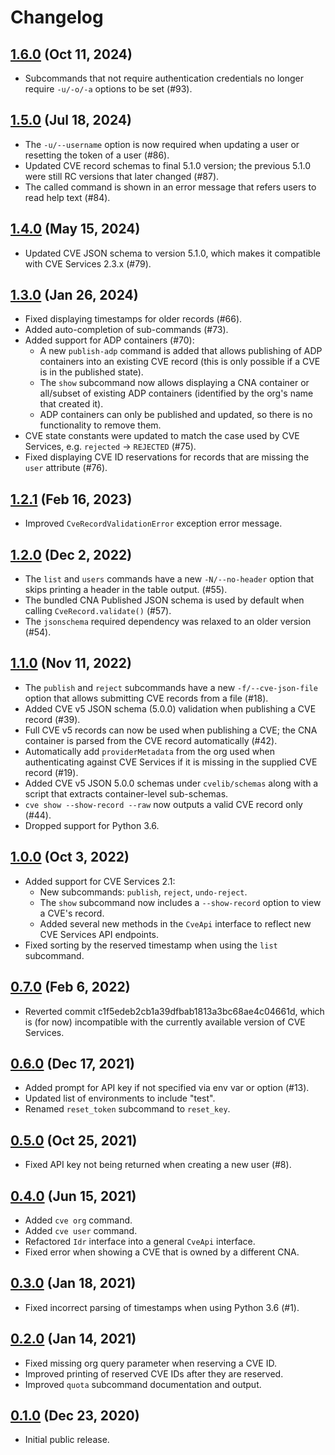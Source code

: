 # Changelog

## [1.6.0](https://github.com/RedHatProductSecurity/cvelib/compare/1.5.0...1.6.0) (Oct 11, 2024)

* Subcommands that not require authentication credentials no longer require `-u/-o/-a` options to be set (#93).

## [1.5.0](https://github.com/RedHatProductSecurity/cvelib/compare/1.4.0...1.5.0) (Jul 18, 2024)

* The `-u/--username` option is now required when updating a user or resetting the token of a user (#86).
* Updated CVE record schemas to final 5.1.0 version; the previous 5.1.0 were still RC versions that later changed (#87).
* The called command is shown in an error message that refers users to read help text (#84).

## [1.4.0](https://github.com/RedHatProductSecurity/cvelib/compare/1.3.0...1.4.0) (May 15, 2024)

* Updated CVE JSON schema to version 5.1.0, which makes it compatible with CVE Services 2.3.x (#79).

## [1.3.0](https://github.com/RedHatProductSecurity/cvelib/compare/1.2.1...1.3.0) (Jan 26, 2024)

* Fixed displaying timestamps for older records (#66).
* Added auto-completion of sub-commands (#73).
* Added support for ADP containers (#70):
  * A new `publish-adp` command is added that allows publishing of ADP containers into an existing CVE record (this is
    only possible if a CVE is in the published state).
  * The `show` subcommand now allows displaying a CNA container or all/subset of existing ADP containers (identified by
    the org's name that created it).
  * ADP containers can only be published and updated, so there is no functionality to remove them.
* CVE state constants were updated to match the case used by CVE Services, e.g. `rejected` -> `REJECTED` (#75).
* Fixed displaying CVE ID reservations for records that are missing the `user` attribute (#76).

## [1.2.1](https://github.com/RedHatProductSecurity/cvelib/compare/1.2.0...1.2.1) (Feb 16, 2023)

* Improved `CveRecordValidationError` exception error message.

## [1.2.0](https://github.com/RedHatProductSecurity/cvelib/compare/1.1.0...1.2.0) (Dec 2, 2022)

* The `list` and `users` commands have a new `-N/--no-header` option that skips printing a header in the table
  output. (#55).
* The bundled CNA Published JSON schema is used by default when calling `CveRecord.validate()` (#57).
* The `jsonschema` required dependency was relaxed to an older version (#54).

## [1.1.0](https://github.com/RedHatProductSecurity/cvelib/compare/1.0.0...1.1.0) (Nov 11, 2022)

* The `publish` and `reject` subcommands have a new `-f/--cve-json-file` option that allows submitting CVE records from
  a file (#18).
* Added CVE v5 JSON schema (5.0.0) validation when publishing a CVE record (#39).
* Full CVE v5 records can now be used when publishing a CVE; the CNA container is parsed from the CVE record
  automatically (#42).
* Automatically add `providerMetadata` from the org used when authenticating against CVE Services if it is missing in
  the supplied CVE record (#19).
* Added CVE v5 JSON 5.0.0 schemas under `cvelib/schemas` along with a script that extracts container-level sub-schemas.
* `cve show --show-record --raw` now outputs a valid CVE record only (#44).
* Dropped support for Python 3.6.

## [1.0.0](https://github.com/RedHatProductSecurity/cvelib/compare/0.7.0...1.0.0) (Oct 3, 2022)

* Added support for CVE Services 2.1:
  * New subcommands: `publish`, `reject`, `undo-reject`.
  * The `show` subcommand now includes a `--show-record` option to view a CVE's record.
  * Added several new methods in the `CveApi` interface to reflect new CVE Services API endpoints.
* Fixed sorting by the reserved timestamp when using the `list` subcommand.

## [0.7.0](https://github.com/RedHatProductSecurity/cvelib/compare/0.6.0...0.7.0) (Feb 6, 2022)

* Reverted commit c1f5edeb2cb1a39dfbab1813a3bc68ae4c04661d, which is (for
  now) incompatible with the currently available version of CVE Services.

## [0.6.0](https://github.com/RedHatProductSecurity/cvelib/compare/0.5.0...0.6.0) (Dec 17, 2021)

* Added prompt for API key if not specified via env var or option (#13).
* Updated list of environments to include "test".
* Renamed `reset_token` subcommand to `reset_key`.

## [0.5.0](https://github.com/RedHatProductSecurity/cvelib/compare/0.4.0...0.5.0) (Oct 25, 2021)

* Fixed API key not being returned when creating a new user (#8).

## [0.4.0](https://github.com/RedHatProductSecurity/cvelib/compare/0.3.0...0.4.0) (Jun 15, 2021)

* Added `cve org` command.
* Added `cve user` command.
* Refactored `Idr` interface into a general `CveApi` interface.
* Fixed error when showing a CVE that is owned by a different CNA.

## [0.3.0](https://github.com/RedHatProductSecurity/cvelib/compare/0.2.0...0.3.0) (Jan 18, 2021)

* Fixed incorrect parsing of timestamps when using Python 3.6 (#1).

## [0.2.0](https://github.com/RedHatProductSecurity/cvelib/compare/0.1.0...0.2.0) (Jan 14, 2021)

* Fixed missing org query parameter when reserving a CVE ID.
* Improved printing of reserved CVE IDs after they are reserved.
* Improved `quota` subcommand documentation and output.

## [0.1.0](https://github.com/RedHatProductSecurity/cvelib/tree/0.1.0) (Dec 23, 2020)

* Initial public release.
